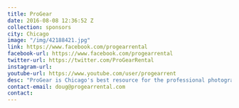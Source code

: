 ```yaml
---
title: ProGear
date: 2016-08-08 12:36:52 Z
collection: sponsors
city: Chicago
image: "/img/42188421.jpg"
link: https://www.facebook.com/progearrental
facebook-url: https://www.facebook.com/progearrental
twitter-url: https://twitter.com/ProGearRental
instagram-url:
youtube-url: https://www.youtube.com/user/progearrent
desc: "ProGear is Chicago's best resource for the professional photographer. We are determined to provide the photographic community with the highest level of service, products, rental equipment and technical support. Our Full Service Experience includes: the latest equipment available for rent featuring gear from Phase One and much more; our rental studio space staffed with your own studio host to help produce your next photo shoot; resource one of our in-house professionally trained, digital photo technicians to reliably manage your photographic assignment on location, in our studio, or at the studio of your choice; our staff of experienced photographic professionals led by Doug Sperling, Steve LaMonica, and Peter Biasotti will be on site to assist your every need."
contact-email: doug@progearrental.com
contact:
---
```

